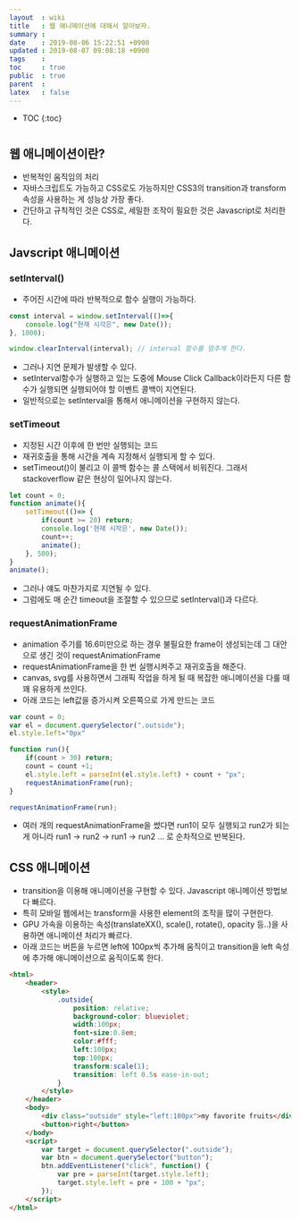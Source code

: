 ```yaml
---
layout  : wiki
title   : 웹 애니메이션에 대해서 알아보자.
summary : 
date    : 2019-08-06 15:22:51 +0900
updated : 2019-08-07 09:08:18 +0900
tags    : 
toc     : true
public  : true
parent  : 
latex   : false
---
```

* TOC
{:toc}

# 

## 웹 애니메이션이란?

* 반복적인 움직임의 처리
* 자바스크립트도 가능하고 CSS로도 가능하지만 CSS3의 transition과 transform 속성을 사용하는 게 성능상 가장 좋다.
* 간단하고 규칙적인 것은 CSS로, 세밀한 조작이 필요한 것은 Javascript로 처리한다.

## Javscript 애니메이션

### setInterval()

* 주어진 시간에 따라 반복적으로 함수 실행이 가능하다.

```javascript
const interval = window.setInterval(()=>{
    console.log("현재 시각은", new Date());
}, 1000);

window.clearInterval(interval); // interval 함수를 멈추게 한다.
```

* 그러나 지연 문제가 발생할 수 있다.
* setInterval함수가 실행하고 있는 도중에 Mouse Click Callback이라든지 다른 함수가 실행되면 실행되어야 할 이벤트 콜백이 지연된다.
* 일반적으로는 setInterval을 통해서 애니메이션을 구현하지 않는다.

### setTimeout

* 지정된 시간 이후에 한 번만 실행되는 코드
* 재귀호출을 통해 시간을 계속 지정해서 실행되게 할 수 있다.
* setTimeout()이 불리고 이 콜백 함수는 콜 스택에서 비워진다. 그래서 stackoverflow 같은 현상이 일어나지 않는다.

```javascript
let count = 0;
function animate(){
    setTimeout(()=> {
        if(count >= 20) return;
        console.log('현재 시작은', new Date());
        count++;
        animate();
    }, 500);
}
animate();
```

* 그러나 얘도 마찬가지로 지연될 수 있다.
* 그럼에도 매 순간 timeout을 조절할 수 있으므로 setInterval()과 다르다.

### requestAnimationFrame

* animation 주기를 16.6미만으로 하는 경우 불필요한 frame이 생성되는데 그 대안으로 생긴 것이 requestAnimationFrame
* requestAnimationFrame을 한 번 실행시켜주고 재귀호출을 해준다.
* canvas, svg를 사용하면서 그래픽 작업을 하게 될 때 복잡한 애니메이션을 다룰 때 꽤 유용하게 쓰인다.
* 아래 코드는 left값을 증가시켜 오른쪽으로 가게 만드는 코드

```javascript
var count = 0;
var el = document.querySelector(".outside");
el.style.left="0px"

function run(){
    if(count > 30) return;
    count = count +1;
    el.style.left = parseInt(el.style.left) + count + "px";
    requestAnimationFrame(run);
}

requestAnimationFrame(run);
```

* 여러 개의 requestAnimationFrame을 썼다면 run1이 모두 실행되고 run2가 되는 게 아니라 run1 -> run2 -> run1 -> run2 ... 로 순차적으로 반복된다.


## CSS 애니메이션

* transition을 이용해 애니메이션을 구현할 수 있다. Javascript 애니메이션 방법보다 빠르다.
* 특히 모바일 웹에서는 transform을 사용한 element의 조작을 많이 구현한다.
* GPU 가속을 이용하는 속성(translateXX(), scale(), rotate(), opacity 등..)을 사용하면 애니메이션 처리가 빠르다.
* 아래 코드는 버튼을 누르면 left에 100px씩 추가해 움직이고 transition을 left 속성에 추가해 애니메이션으로 움직이도록 한다.

```html
<html>
    <header>
        <style>
            .outside{
                position: relative;
                background-color: blueviolet;
                width:100px;
                font-size:0.8em;
                color:#fff;
                left:100px;
                top:100px;
                transform:scale(1);
                transition: left 0.5s ease-in-out;
            }
        </style>
    </header>
    <body>
        <div class="outside" style="left:100px">my favorite fruits</div>
        <button>right</button>
    </body>
    <script>
        var target = document.querySelector(".outside");
        var btn = document.querySelector("button");
        btn.addEventListener("click", function() {
            var pre = parseInt(target.style.left);
            target.style.left = pre + 100 + "px";
        });
    </script>
</html>
```

